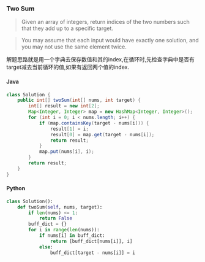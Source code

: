### Two Sum

> Given an array of integers, return indices of the two numbers such that they add up to a specific target.

> You may assume that each input would have exactly one solution, and you may not use the same element twice.

解题思路就是用一个字典去保存数值和其的index,在循环时,先检查字典中是否有target减去当前循环的值,如果有返回两个值的index.

#### Java
```Java
class Solution {
    public int[] twoSum(int[] nums, int target) {
        int[] result = new int[2];
        Map<Integer, Integer> map = new HashMap<Integer, Integer>();
        for (int i = 0; i < nums.length; i++) {
            if (map.containsKey(target - nums[i])) {
                result[1] = i;
                result[0] = map.get(target - nums[i]);
                return result;
            }
            map.put(nums[i], i);
        }
        return result;
    }
}
```

#### Python
```Python
class Solution():
    def twoSum(self, nums, target):
        if len(nums) <= 1:
            return False
        buff_dict = {}
        for i in range(len(nums)):
            if nums[i] in buff_dict:
                return [buff_dict[nums[i]], i]
            else:
                buff_dict[target - nums[i]] = i
```